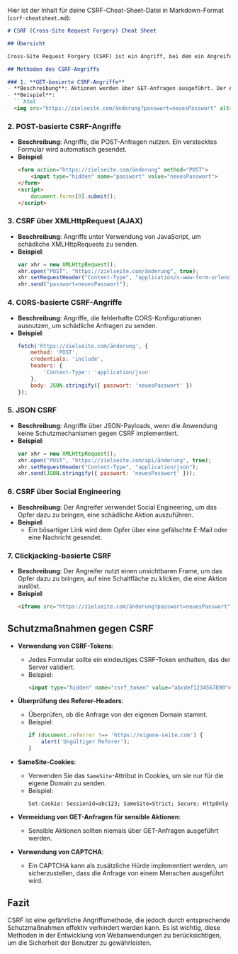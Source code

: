 Hier ist der Inhalt für deine CSRF-Cheat-Sheet-Datei in Markdown-Format (`csrf-cheatsheet.md`):

```markdown
# CSRF (Cross-Site Request Forgery) Cheat Sheet

## Übersicht

Cross-Site Request Forgery (CSRF) ist ein Angriff, bei dem ein Angreifer einen authentifizierten Benutzer dazu bringt, eine nicht autorisierte Aktion auf einer Webanwendung auszuführen, bei der er angemeldet ist. Diese Cheat-Sheet bietet eine Zusammenfassung der verschiedenen CSRF-Angriffsmethoden und mögliche Schutzmaßnahmen.

## Methoden des CSRF-Angriffs

### 1. **GET-basierte CSRF-Angriffe**
- **Beschreibung**: Aktionen werden über GET-Anfragen ausgeführt. Der Angreifer nutzt einen schädlichen Link, den das Opfer anklickt.
- **Beispiel**:
  ```html
  <img src="https://zielseite.com/änderung?passwort=neuesPasswort" alt="Schädliches Bild">
  ```

### 2. **POST-basierte CSRF-Angriffe**
- **Beschreibung**: Angriffe, die POST-Anfragen nutzen. Ein verstecktes Formular wird automatisch gesendet.
- **Beispiel**:
  ```html
  <form action="https://zielseite.com/änderung" method="POST">
      <input type="hidden" name="passwort" value="neuesPasswort">
  </form>
  <script>
      document.forms[0].submit();
  </script>
  ```

### 3. **CSRF über XMLHttpRequest (AJAX)**
- **Beschreibung**: Angriffe unter Verwendung von JavaScript, um schädliche XMLHttpRequests zu senden.
- **Beispiel**:
  ```javascript
  var xhr = new XMLHttpRequest();
  xhr.open("POST", "https://zielseite.com/änderung", true);
  xhr.setRequestHeader("Content-Type", "application/x-www-form-urlencoded");
  xhr.send("passwort=neuesPasswort");
  ```

### 4. **CORS-basierte CSRF-Angriffe**
- **Beschreibung**: Angriffe, die fehlerhafte CORS-Konfigurationen ausnutzen, um schädliche Anfragen zu senden.
- **Beispiel**:
  ```javascript
  fetch('https://zielseite.com/änderung', {
      method: 'POST',
      credentials: 'include',
      headers: {
          'Content-Type': 'application/json'
      },
      body: JSON.stringify({ passwort: 'neuesPasswort' })
  });
  ```

### 5. **JSON CSRF**
- **Beschreibung**: Angriffe über JSON-Payloads, wenn die Anwendung keine Schutzmechanismen gegen CSRF implementiert.
- **Beispiel**:
  ```javascript
  var xhr = new XMLHttpRequest();
  xhr.open("POST", "https://zielseite.com/api/änderung", true);
  xhr.setRequestHeader("Content-Type", "application/json");
  xhr.send(JSON.stringify({ passwort: 'neuesPasswort' }));
  ```

### 6. **CSRF über Social Engineering**
- **Beschreibung**: Der Angreifer verwendet Social Engineering, um das Opfer dazu zu bringen, eine schädliche Aktion auszuführen.
- **Beispiel**:
  - Ein bösartiger Link wird dem Opfer über eine gefälschte E-Mail oder eine Nachricht gesendet.

### 7. **Clickjacking-basierte CSRF**
- **Beschreibung**: Der Angreifer nutzt einen unsichtbaren Frame, um das Opfer dazu zu bringen, auf eine Schaltfläche zu klicken, die eine Aktion auslöst.
- **Beispiel**:
  ```html
  <iframe src="https://zielseite.com/änderung?passwort=neuesPasswort" style="opacity:0; position:absolute; top:0; left:0; width:100%; height:100%;" ></iframe>
  ```

## Schutzmaßnahmen gegen CSRF

- **Verwendung von CSRF-Tokens**:
  - Jedes Formular sollte ein eindeutiges CSRF-Token enthalten, das der Server validiert.
  - Beispiel:
    ```html
    <input type="hidden" name="csrf_token" value="abcdef1234567890">
    ```

- **Überprüfung des Referer-Headers**:
  - Überprüfen, ob die Anfrage von der eigenen Domain stammt.
  - Beispiel:
    ```javascript
    if (document.referrer !== 'https://eigene-seite.com') {
        alert('Ungültiger Referer');
    }
    ```

- **SameSite-Cookies**:
  - Verwenden Sie das `SameSite`-Attribut in Cookies, um sie nur für die eigene Domain zu senden.
  - Beispiel:
    ```http
    Set-Cookie: SessionId=abc123; SameSite=Strict; Secure; HttpOnly
    ```

- **Vermeidung von GET-Anfragen für sensible Aktionen**:
  - Sensible Aktionen sollten niemals über GET-Anfragen ausgeführt werden.

- **Verwendung von CAPTCHA**:
  - Ein CAPTCHA kann als zusätzliche Hürde implementiert werden, um sicherzustellen, dass die Anfrage von einem Menschen ausgeführt wird.

## Fazit

CSRF ist eine gefährliche Angriffsmethode, die jedoch durch entsprechende Schutzmaßnahmen effektiv verhindert werden kann. Es ist wichtig, diese Methoden in der Entwicklung von Webanwendungen zu berücksichtigen, um die Sicherheit der Benutzer zu gewährleisten.
